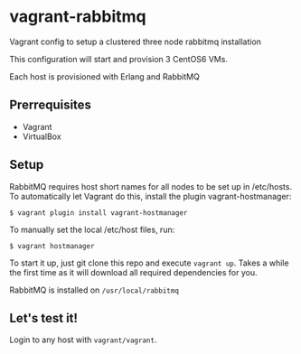 vagrant-rabbitmq
=============

Vagrant config to setup a clustered three node rabbitmq installation

This configuration will start and provision 3 CentOS6 VMs.

Each host is provisioned with Erlang and RabbitMQ

Prerrequisites
-------------------------
* Vagrant
* VirtualBox

Setup
-------------------------

RabbitMQ requires host short names for all nodes to be set up in /etc/hosts. To automatically let Vagrant do this, install the plugin vagrant-hostmanager:

```$ vagrant plugin install vagrant-hostmanager```

To manually set the local /etc/host files, run:

```$ vagrant hostmanager```

To start it up, just git clone this repo and execute ```vagrant up```. Takes a while the first time as it will download all required dependencies for you.

RabbitMQ is installed on ```/usr/local/rabbitmq```

Let's test it!
-------------------------

Login to any host with ```vagrant/vagrant```.
